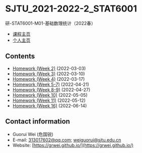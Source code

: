 # SJTU_2021-2022-2_STAT6001

研-STAT6001-M01-基础数理统计（2022春）

- [课程主页](https://grwei.github.io/SJTU_2021-2022-2_STAT6001)  
- [个人主页](https://grwei.github.io/)

## Contents

- [Homework (Week 2)](https://grwei.github.io/SJTU_2021-2022-2_STAT6001/) (2022-03-03)
- [Homework (Week 3)](https://grwei.github.io/SJTU_2021-2022-2_STAT6001/hw3_危国锐_120034910021.pdf) (2022-03-10)
- [Homework (Week 4)](https://grwei.github.io/SJTU_2021-2022-2_STAT6001/wk4_危国锐_120034910021.pdf) (2022-03-17)
- [Homework (Week 5-7)](https://grwei.github.io/SJTU_2021-2022-2_STAT6001/wk5-7_危国锐_120034910021.pdf) (2022-04-21)
- [Homework (Week 8-9)](https://grwei.github.io/SJTU_2021-2022-2_STAT6001/wk8-9_危国锐_120034910021.pdf) (2022-04-27)
- [Homework (Week 10)](https://grwei.github.io/SJTU_2021-2022-2_STAT6001/wk10_危国锐_120034910021.pdf) (2022-05-05)
- [Homework (Week 11)](https://grwei.github.io/SJTU_2021-2022-2_STAT6001/wk11_危国锐_120034910021.pdf) (2022-05-12)
- [Homework (Week 16)](https://grwei.github.io/SJTU_2021-2022-2_STAT6001/wk16_危国锐_120034910021.pdf) (2022-06-14)

## Contact information

- Guorui Wei (危国锐)
- E-mail: 313017602@qq.com; weiguorui@sjtu.edu.cn
- Website: [https://grwei.github.io/](https://grwei.github.io/)
